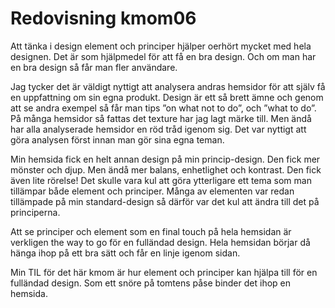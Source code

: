 ---
---
Redovisning kmom06
=========================


Att tänka i design element och principer hjälper oerhört mycket med hela designen. Det är som hjälpmedel för att få en bra design. Och om man har en bra design så får man fler användare.

Jag tycker det är väldigt nyttigt att analysera andras hemsidor för att själv få en uppfattning om sin egna produkt. Design är ett så brett ämne och genom att se andra exempel så får man tips ”on what not to do”, och ”what to do”. På många hemsidor så fattas det texture har jag lagt märke till. Men ändå har alla analyserade hemsidor en röd tråd igenom sig. Det var nyttigt att göra analysen först innan man gör sina egna teman.

Min hemsida fick en helt annan design på min princip-design. Den fick mer mönster och djup. Men ändå mer balans, enhetlighet och kontrast. Den fick även lite rörelse! Det skulle vara kul att göra ytterligare ett tema som man tillämpar både element och principer. Många av elementen var redan tillämpade på min standard-design så därför var det kul att ändra till det på principerna.

Att se principer och element som en final touch på hela hemsidan är verkligen the way to go för en fulländad design. Hela hemsidan börjar då hänga ihop på ett bra sätt och får en linje igenom sidan.

Min TIL för det här kmom är hur element och principer kan hjälpa till för en fulländad design. Som ett snöre på tomtens påse binder det ihop en hemsida.
